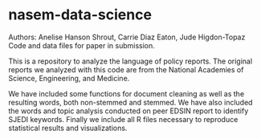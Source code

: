 # nasem-data-science
Authors: Anelise Hanson Shrout, Carrie Diaz Eaton, Jude Higdon-Topaz
Code and data files for paper in submission.

This is a repository to analyze the language of policy reports. The original reports we analyzed with this code are from the National Academies of Science, Engineering, and Medicine. 

We have included some functions for document cleaning as well as the resulting words, both non-stemmed and stemmed.
We have also included the words and topic analysis conducted on peer EDSIN report to identify SJEDI keywords.
Finally we include all R files necessary to reproduce statistical results and visualizations.
